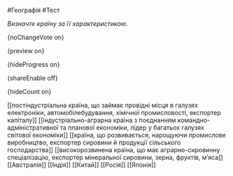 #Географія #Тест

*Визначте країну за її характеристикою.*

{noChangeVote on}

{preview on}

{hideProgress on}

{shareEnable off}

{hideCount on}

[[постіндустріальна країна, що займає провідні місця в галузях електроніки, автомобілебудування, хімічної промисловості, експортер капіталу]]
[[індустріально-аграрна країна з поєднанням командно-адміністративної та планової економіки, лідер у багатьох галузях світової економіки]]
[[країна, що розвивається, нарощуючи промислове виробництво, експортер сировини й продукції сільського господарства]]
[[високорозвинена країна, що має аграрно-сировинну спеціалізацію, експортер мінеральної сировини, зерна, фруктів, м’яса]]
[[Австралія]]
[[Індія]]
[[Китай]]
[[Росія]]
[[Японія]]
